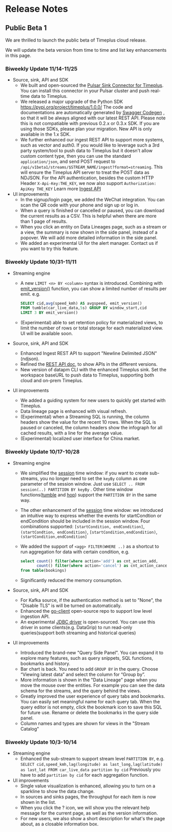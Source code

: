 # Release Notes

## Public Beta 1

We are thrilled to launch the public beta of Timeplus cloud release. 

We will update the beta version from time to time and list key enhancements in this page.

### Biweekly Update 11/14-11/25

* Source, sink, API and SDK
  * We built and open-sourced the [Pulsar Sink Connector for Timeplus](https://github.com/timeplus-io/pulsar-io-sink). You can install this connector in your Pulsar cluster and push real-time data to Timeplus.
  * We released a major upgrade of the Python SDK https://pypi.org/project/timeplus/1.0.0/ The code and documentations are automatically generated by [Swagger Codegen](https://github.com/swagger-api/swagger-codegen) , so that it will be always aligned with our latest REST API. Please note this is not compatiable with previous 0.2.x or 0.3.x SDK. If you are using those SDKs, please plan your migration. New API is only available in the 1.x SDK.
  * We further enhanced our ingest REST API to support more systems, such as vector and auth0.
    If you would like to leverage such a 3rd party system/tool to push data to Timeplus but it doesn't allow custom content type, then you can use the standard `application/json`, and send POST request to `/api/v1beta1/streams/$STREAM_NAME/ingest?format=streaming`. This will ensure the Timeplus API server to treat the POST data as NDJSON. For the API authentication, besides the custom HTTP Header `X-Api-Key:THE_KEY`, we now also support `Authorization: ApiKey THE_KEY` Learn more [Ingest API](ingest-api)
* UI improvements
  * In the signup/login page, we added the WeChat integration. You can scan the QR code with your phone and sign up or log in.
  * When a query is finished or cancelled or paused, you can download the current results as a CSV. This is helpful when there are more than 1 page of results.
  * When you click an entity on Data Lineages page, such as a stream or a view, the summary is now shown in the side panel, instead of a popover. We will add more detailed information in the side panel.
  * We added an experimental UI for the alert manager. Contact us if you want to try this feature.

### Biweekly Update 10/31-11/11

* Streaming engine
  * A new `LIMIT <n> BY <column>` syntax is introduced. Combining with [emit_version()](functions#emit_version) function, you can show a limited number of results per emit. e.g.
    ```sql
    SELECT cid,avg(speed_kmh) AS avgspeed, emit_version() 
    FROM tumble(car_live_data,5s) GROUP BY window_start,cid 
    LIMIT 3 BY emit_version()
    ```
  * (Experimental) able to set retention policy for materialized views, to limit the number of rows or total storage for each materialized view. UI will be available soon.
  
* Source, sink, API and SDK
  * Enhanced Ingest REST API to support "Newline Delimited JSON" (ndjson).
  * Refined the [REST API doc](https://docs.timeplus.com/rest), to show APIs in the different versions.
  * New version of datapm CLI with the enhanced Timeplus sink. Set the workspace baseURL to push data to Timeplus, supporting both cloud and on-prem Timeplus.
  
* UI improvements
  * We added a guiding system for new users to quickly get started with Timeplus.
  * Data lineage page is enhanced with visual refresh.
  * (Experimental) when a Streaming SQL is running, the column headers show the value for the recent 10 rows. When the SQL is paused or canceled, the column headers show the infograph for all cached results, with a line for the average value.
  * (Experimental) localized user interface for China market.



### Biweekly Update 10/17-10/28

* Streaming engine
  * We simplified the [session](functions#session) time window: if you want to create sub-streams, you no longer need to set the `keyBy` column as one parameter of the session window. Just use `SELECT .. FROM session(..) PARTITION BY keyBy` . Other time window functions([tumble](functions#tumble) and [hop](functions#hop)) support the `PARTITION BY` in the same way.
  
  * The other enhancement of the [session](functions#session) time window: we introduced an intuitive way to express whether the events for startCondtion or endCondition should be included in the session window. Four combinations supported: `[startCondition, endCondition]`, `(startCondtion, endCondition)`, `[startCondition,endCondition)`,`(startCondition,endCondition]`
  
  * We added the support of `<agg> FILTER(WHERE ..)` as a shortcut to run aggregation for data with certain condition, e.g. 
    ```sql
    select count() filter(where action='add') as cnt_action_add,
           count() filter(where action='cancel') as cnt_action_cancel 
    from table(bookings)
    ```
  
  * Significantly reduced the memory consumption.
  
* Source, sink, API and SDK
  * For Kafka source, if the authentication method is set to "None", the "Disable TLS" is will be turned on automatically.
  * Enhanced the [go-client](https://github.com/timeplus-io/go-client) open-source repo to support low level ingestion API.
  * An experimental [JDBC driver](https://github.com/timeplus-io/java-demo/tree/main/src/main/java/com/timeplus/jdbc) is open-sourced. You can use this driver in some clients(e.g. DataGrip) to run read-only queries(support both streaming and historical queries)
  
* UI improvements
  * Introduced the brand-new "Query Side Panel". You can expand it to explore many features, such as query snippets, SQL functions, bookmarks and history.
  * Bar chart is back. You need to add `GROUP BY` in the query. Choose “Viewing latest data” and select the column for “Group by”.
  * More information is shown in the "Data Lineage" page when you move the mouse over the entities. For example you can see the data schema for the streams, and the query behind the views.
  * Greatly improved the user experience of query tabs and bookmarks. You can easily set meaningful name for each query tab. When the query editor is not empty, click the bookmark icon to save this SQL for future use. Rename or delete the bookmarks in the query side panel.
  * Column names and types are shown for views in the "Stream Catalog"

### Biweekly Update 10/3-10/14

* Streaming engine
  * Enhanced the sub-stream to support stream level `PARTITION BY`, e.g. `SELECT cid,speed_kmh,lag(longitude) as last_long,lag(latitude) as last_lat FROM car_live_data partition by cid` Previously you have to add `partition by cid` for each aggregation function.
* UI improvements
  * Single value visualization is enhanced, allowing you to turn on a sparkline to show the data change.
  * In sources and sinks pages, the throughput for each item is now shown in the list.
  * When you click the ? icon, we will show you the relevant help message for the current page, as well as the version information.
  * For new users, we also show a short description for what's the page about, as a closable information box.
